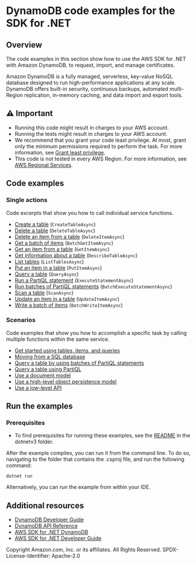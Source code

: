# DynamoDB code examples for the SDK for .NET

## Overview
The code examples in this section show how to use the AWS SDK for .NET with Amazon DynamoDB.
to request, import, and manage certificates.

Amazon DynamoDB is a fully managed, serverless, key-value NoSQL database designed to run high-performance applications at any scale. DynamoDB offers built-in security, continuous backups, automated multi-Region replication, in-memory caching, and data import and export tools.

## ⚠️ Important
* Running this code might result in charges to your AWS account.
* Running the tests might result in charges to your AWS account.
* We recommend that you grant your code least privilege. At most, grant only the minimum permissions required to perform the task. For more information, see [Grant least privilege](https://docs.aws.amazon.com/IAM/latest/UserGuide/best-practices.html#grant-least-privilege).
* This code is not tested in every AWS Region. For more information, see [AWS Regional Services](https://aws.amazon.com/about-aws/global-infrastructure/regional-product-services).

## Code examples

### Single actions
Code excerpts that show you how to call individual service functions.

* [Create a table](scenarios/DynamoDB_Basics/DynamoDB_Basics_Scenario/DynamoDB_Basics.cs) (`CreateTableAsync`)
* [Delete a table](scenarios/DynamoDB_Basics/DynamoDB_Basics_Scenario/DynamoDB_Basics.cs) (`DeleteTableAsync`)
* [Delete an item from a table](scenarios/DynamoDB_Basics/DynamoDB_Basics_Scenario/DynamoDB_Basics.cs) (`DeleteItemAsync`)
* [Get a batch of items](low-level-api/LowLevelBatchGet/LowLevelBatchGet.cs) (`BatchGetItemAsync`)
* [Get an item from a table](scenarios/DynamoDB_Basics/DynamoDB_Basics_Scenario/DynamoDB_Basics.cs) (`GetItemAsync`)
* [Get information about a table](low-level-api/LowLevelTableExample/LowLevelTableExample.cs) (`DescribeTableAsync`)
* [List tables](low-level-api/LowLevelTableExample/LowLevelTableExample.cs) (`ListTablesAsync`)
* [Put an item in a table](scenarios/DynamoDB_Basics/DynamoDB_Basics_Scenario/DynamoDB_Basics.cs) (`PutItemAsync`)
* [Query a table](scenarios/DynamoDB_Basics/DynamoDB_Basics_Scenario/DynamoDB_Basics.cs) (`QueryAsync`)
* [Run a PartiQL statement](scenarios/PartiQL_Basics_Scenario/PartiQL_Basics_Scenario/PartiQLMethods.cs) (`ExecuteStatementAsync`)
* [Run batches of PartiQL statements](scenarios/PartiQL_Basics_Scenario/PartiQL_Basics_Scenario/PartiQLMethods.cs) (`BatchExecuteStatementAsync`)
* [Scan a table](scenarios/DynamoDB_Basics/DynamoDB_Basics_Scenario/DynamoDB_Basics.cs) (`ScanAsync`)
* [Update an item in a table](scenarios/DynamoDB_Basics/DynamoDB_Basics_Scenario/DynamoDB_Basics.cs) (`UpdateItemAsync`)
* [Write a batch of items](scenarios/DynamoDB_Basics/DynamoDB_Basics_Scenario/DynamoDB_Basics.cs) (`BatchWriteItemAsync`)

### Scenarios
Code examples that show you how to accomplish a specific task by calling multiple functions within the same service.
* [Get started using tables, items, and queries](scenarios/DynamoDB_Basics/DynamoDB_Basics_Scenario/DynamoDB_Basics.cs)
* [Moving from a SQL database](FromSQL)
* [Query a table by using batches of PartiQL statements](scenarios/PartiQL_Batch_Scenario/PartiQL_Batch_Scenario/PartiQLBatchMethods.cs)
* [Query a table using PartiQL](scenarios/PartiQL_Basics_Scenario/PartiQL_Basics_Scenario/PartiQLMethods.cs)
* [Use a document model](mid-level-api)
* [Use a high-level object persistence model](high-level-api)
* [Use a low-level API](low-level-api)

## Run the examples

### Prerequisites
* To find prerequisites for running these examples, see the
  [README](../README.md#Prerequisites) in the dotnetv3 folder.

After the example compiles, you can run it from the command line. To do so,
navigating to the folder that contains the .csproj file, and run the following
command:

```
dotnet run
```

Alternatively, you can run the example from within your IDE.

## Additional resources
* [DynamoDB Developer Guide](http://docs.aws.amazon.com/amazondynamodb/latest/developerguide/)
* [DynamoDB API Reference](http://docs.aws.amazon.com/amazondynamodb/latest/APIReference/)
* [AWS SDK for .NET DynamoDB](https://docs.aws.amazon.com/sdkfornet/v3/apidocs/items/DynamoDBv2/NDynamoDBv2.html)
* [AWS SDK for .NET Developer Guide](https://docs.aws.amazon.com/sdk-for-net/v3/developer-guide/welcome.html)

Copyright Amazon.com, Inc. or its affiliates. All Rights Reserved. SPDX-License-Identifier: Apache-2.0